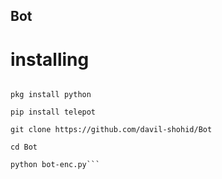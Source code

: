 ## Bot
# installing 

```pkg install git

pkg install python

pip install telepot

git clone https://github.com/davil-shohid/Bot

cd Bot

python bot-enc.py```
